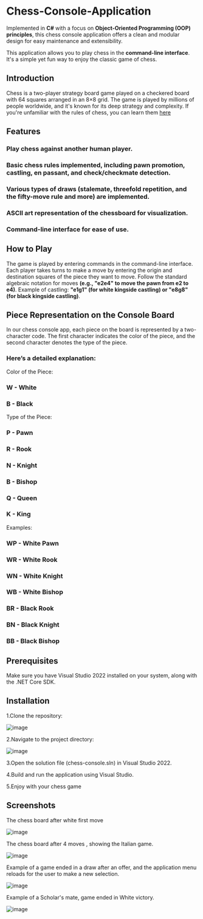 # Chess-Console-Application

Implemented in **C#** with a focus on **Object-Oriented Programming (OOP) principles**, this chess console application offers a clean and modular design for easy maintenance and extensibility.

This application allows you to play chess in the **command-line interface**. It's a simple yet fun way to enjoy the classic game of chess.

## Introduction

Chess is a two-player strategy board game played on a checkered board with 64 squares arranged in an 8×8 grid. The game is played by millions of people worldwide, and it's known for its deep strategy and complexity. If you're unfamiliar with the rules of chess, you can learn them [here](https://www.chess.com/learn-how-to-play-chess)

## Features

###  Play chess against another human player.
###  Basic chess rules implemented, including pawn promotion, castling, en passant, and check/checkmate detection.
###  Various types of draws (stalemate, threefold repetition, and the fifty-move rule and more) are implemented.
###  ASCII art representation of the chessboard for visualization.
###  Command-line interface for ease of use.



## How to Play

The game is played by entering commands in the command-line interface.
Each player takes turns to make a move by entering the origin and destination squares of the piece they want to move.
Follow the standard algebraic notation for moves **(e.g., "e2e4" to move the pawn from e2 to e4)**.
Example of castling: **"e1g1" (for white kingside castling) or "e8g8" (for black kingside castling)**.



## Piece Representation on the Console Board


In our chess console app, each piece on the board is represented by a two-character code. 
The first character indicates the color of the piece, and the second character denotes the type of the piece.

### Here’s a detailed explanation:
Color of the Piece:

### W - White
### B - Black


 Type of the Piece:

### P - Pawn
### R - Rook
### N - Knight
### B - Bishop
### Q - Queen
### K - King
 Examples:
### WP - White Pawn
### WR - White Rook
### WN - White Knight
### WB - White Bishop
### BR - Black Rook
### BN - Black Knight
### BB - Black Bishop


## Prerequisites
Make sure you have Visual Studio 2022 installed on your system, along with the .NET Core SDK.


## Installation
1.Clone the repository:

![image](https://github.com/ayubix/Chess-Console-Application/assets/86429159/cbf3f76b-ce58-47de-8c26-599438a85c92)


2.Navigate to the project directory:

![image](https://github.com/ayubix/Chess-Console-Application/assets/86429159/7f8d70e9-2d22-4fc1-b124-00f8df0e1001)


3.Open the solution file (chess-console.sln) in Visual Studio 2022.

4.Build and run the application using Visual Studio.

5.Enjoy with your chess game


## Screenshots


The chess board after white first move 

![image](https://github.com/ayubix/Chess-Console-Application/assets/86429159/c04c4d18-7ee0-42a0-ad87-07f4cdde141b)




The chess board after 4 moves , showing the Italian game.


![image](https://github.com/ayubix/Chess-Console-Application/assets/86429159/96d43c11-4a27-44b6-9fab-279b12ccda26)

Example of a game ended in a draw after an offer, and the application menu reloads for the user to make a new selection.


![image](https://github.com/ayubix/Chess-Console-Application/assets/86429159/16a339b0-4cc0-4810-a171-1dd043117366)




Example of a Scholar's mate, game ended in White victory.


![image](https://github.com/ayubix/Chess-Console-Application/assets/86429159/9f347a8c-8168-4067-9174-234cca122c65)












